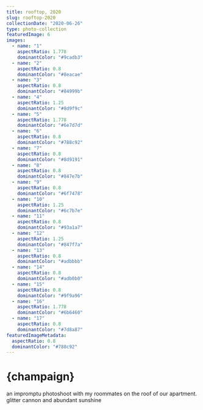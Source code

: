 ```yaml
---
title: rooftop, 2020
slug: rooftop-2020
collectionDate: "2020-06-26"
type: photo-collection
featuredImage: 6
images:
  - name: "1"
    aspectRatio: 1.778
    dominantColor: "#9cadb3"
  - name: "2"
    aspectRatio: 0.8
    dominantColor: "#8eacae"
  - name: "3"
    aspectRatio: 0.8
    dominantColor: "#84999b"
  - name: "4"
    aspectRatio: 1.25
    dominantColor: "#8d9f9c"
  - name: "5"
    aspectRatio: 1.778
    dominantColor: "#6e7d7d"
  - name: "6"
    aspectRatio: 0.8
    dominantColor: "#788c92"
  - name: "7"
    aspectRatio: 0.8
    dominantColor: "#8d9191"
  - name: "8"
    aspectRatio: 0.8
    dominantColor: "#847e7b"
  - name: "9"
    aspectRatio: 0.8
    dominantColor: "#6f7478"
  - name: "10"
    aspectRatio: 1.25
    dominantColor: "#6c7b7e"
  - name: "11"
    aspectRatio: 0.8
    dominantColor: "#93a1a7"
  - name: "12"
    aspectRatio: 1.25
    dominantColor: "#847f7a"
  - name: "13"
    aspectRatio: 0.8
    dominantColor: "#adbbbb"
  - name: "14"
    aspectRatio: 0.8
    dominantColor: "#adb0b0"
  - name: "15"
    aspectRatio: 0.8
    dominantColor: "#9f9a96"
  - name: "16"
    aspectRatio: 1.778
    dominantColor: "#6b6460"
  - name: "17"
    aspectRatio: 0.8
    dominantColor: "#7d8a87"
featuredImageMetadata:
  aspectRatio: 0.8
  dominantColor: "#788c92"
---
```


# {champaign}

an impromptu photoshoot with my roommates on the roof of our apartment. glitter cannon and abundant sunshine
